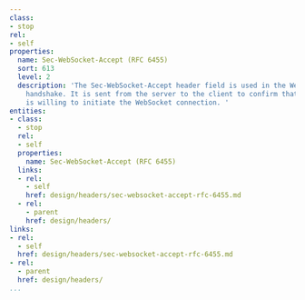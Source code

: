 ```yaml
---
class:
- stop
rel:
- self
properties:
  name: Sec-WebSocket-Accept (RFC 6455)
  sort: 613
  level: 2
  description: 'The Sec-WebSocket-Accept header field is used in the WebSocket opening
    handshake. It is sent from the server to the client to confirm that the server
    is willing to initiate the WebSocket connection. '
entities:
- class:
  - stop
  rel:
  - self
  properties:
    name: Sec-WebSocket-Accept (RFC 6455)
  links:
  - rel:
    - self
    href: design/headers/sec-websocket-accept-rfc-6455.md
  - rel:
    - parent
    href: design/headers/
links:
- rel:
  - self
  href: design/headers/sec-websocket-accept-rfc-6455.md
- rel:
  - parent
  href: design/headers/
...
```

